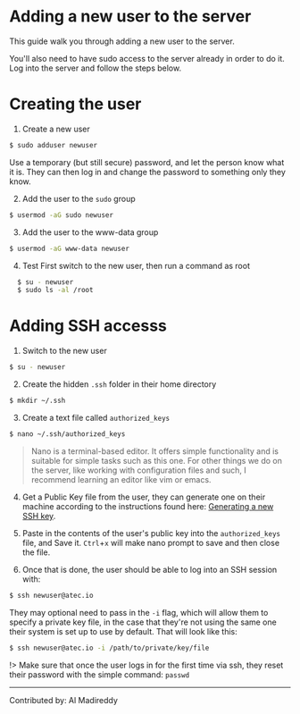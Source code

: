 # Adding a new user to the server

This guide walk you through adding a new user to the server. 

You'll also need to have sudo access to the server already in order to do it. Log into the server and follow the steps below. 


# Creating the user

1.  Create a new user
  
  ```bash
  $ sudo adduser newuser
  ```

  Use a temporary (but still secure) password, and let the person know what it is. They can then log in and change the password to something only they know. 

2. Add the user to the `sudo` group
  
  ```bash
  $ usermod -aG sudo newuser
  ```

3. Add the user to the www-data group

  ```bash
  $ usermod -aG www-data newuser
  ```

4. Test
  First switch to the new user, then run a command as root 

  ```bash
    $ su - newuser
    $ sudo ls -al /root
  ```

# Adding SSH accesss

1. Switch to the new user 

  ```bash
  $ su - newuser
  ```

2. Create the hidden `.ssh` folder in their home directory

  ```bash
  $ mkdir ~/.ssh
  ```

3. Create a text file called `authorized_keys`

  ```bash
  $ nano ~/.ssh/authorized_keys
  ```

  > Nano is a terminal-based editor. It offers simple functionality and is suitable for simple tasks such as this one. For other things we do on the server, like working with configuration files and such, I recommend learning an editor like vim or emacs. 

4. Get a Public Key file from the user, they can generate one on their machine according to the instructions found here: [Generating a new SSH key](https://help.github.com/en/github/authenticating-to-github/generating-a-new-ssh-key-and-adding-it-to-the-ssh-agent).

5. Paste in the contents of the user's public key into the `authorized_keys` file, and Save it. `Ctrl`+`x` will make nano prompt to save and then close the file.

6. Once that is done, the user should be able to log into an SSH session with: 
  ```bash
  $ ssh newuser@atec.io
  ```

  They may optional need to pass in the `-i` flag, which will allow them to specify a private key file, in the case that they're not using the same one their system is set up to use by default. That will look like this: 
  
  ```bash
  $ ssh newuser@atec.io -i /path/to/private/key/file
  ```

!> Make sure that once the user logs in for the first time via ssh, they reset their password with the simple command: `passwd`

---

Contributed by: Al Madireddy